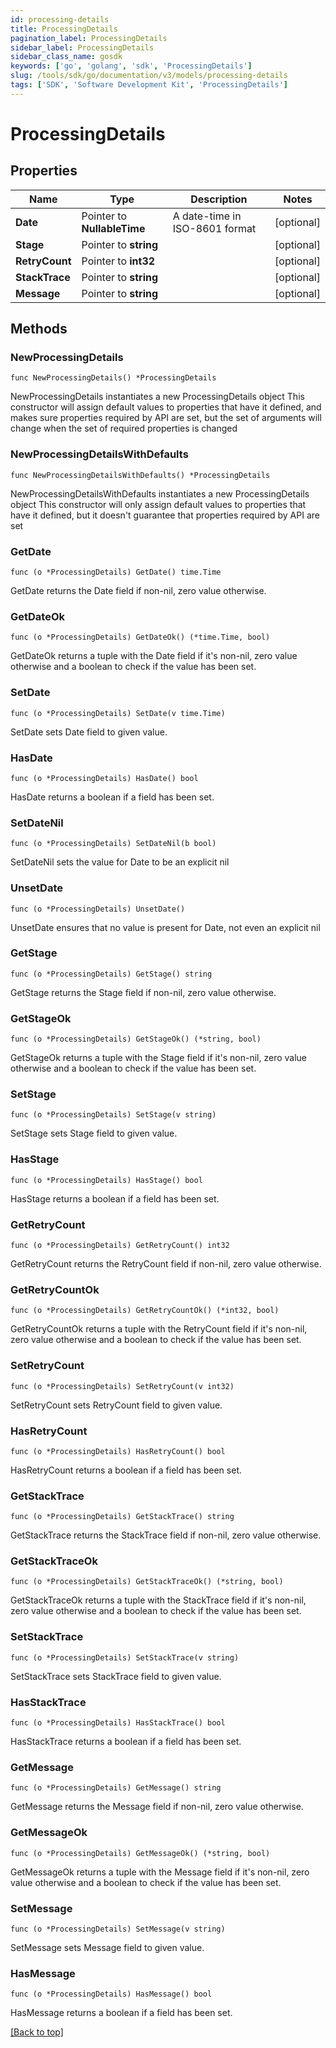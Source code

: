```yaml
---
id: processing-details
title: ProcessingDetails
pagination_label: ProcessingDetails
sidebar_label: ProcessingDetails
sidebar_class_name: gosdk
keywords: ['go', 'golang', 'sdk', 'ProcessingDetails'] 
slug: /tools/sdk/go/documentation/v3/models/processing-details
tags: ['SDK', 'Software Development Kit', 'ProcessingDetails']
---
```


# ProcessingDetails

## Properties

Name | Type | Description | Notes
------------ | ------------- | ------------- | -------------
**Date** | Pointer to **NullableTime** | A date-time in ISO-8601 format | [optional] 
**Stage** | Pointer to **string** |  | [optional] 
**RetryCount** | Pointer to **int32** |  | [optional] 
**StackTrace** | Pointer to **string** |  | [optional] 
**Message** | Pointer to **string** |  | [optional] 

## Methods

### NewProcessingDetails

`func NewProcessingDetails() *ProcessingDetails`

NewProcessingDetails instantiates a new ProcessingDetails object
This constructor will assign default values to properties that have it defined,
and makes sure properties required by API are set, but the set of arguments
will change when the set of required properties is changed

### NewProcessingDetailsWithDefaults

`func NewProcessingDetailsWithDefaults() *ProcessingDetails`

NewProcessingDetailsWithDefaults instantiates a new ProcessingDetails object
This constructor will only assign default values to properties that have it defined,
but it doesn't guarantee that properties required by API are set

### GetDate

`func (o *ProcessingDetails) GetDate() time.Time`

GetDate returns the Date field if non-nil, zero value otherwise.

### GetDateOk

`func (o *ProcessingDetails) GetDateOk() (*time.Time, bool)`

GetDateOk returns a tuple with the Date field if it's non-nil, zero value otherwise
and a boolean to check if the value has been set.

### SetDate

`func (o *ProcessingDetails) SetDate(v time.Time)`

SetDate sets Date field to given value.

### HasDate

`func (o *ProcessingDetails) HasDate() bool`

HasDate returns a boolean if a field has been set.

### SetDateNil

`func (o *ProcessingDetails) SetDateNil(b bool)`

 SetDateNil sets the value for Date to be an explicit nil

### UnsetDate
`func (o *ProcessingDetails) UnsetDate()`

UnsetDate ensures that no value is present for Date, not even an explicit nil
### GetStage

`func (o *ProcessingDetails) GetStage() string`

GetStage returns the Stage field if non-nil, zero value otherwise.

### GetStageOk

`func (o *ProcessingDetails) GetStageOk() (*string, bool)`

GetStageOk returns a tuple with the Stage field if it's non-nil, zero value otherwise
and a boolean to check if the value has been set.

### SetStage

`func (o *ProcessingDetails) SetStage(v string)`

SetStage sets Stage field to given value.

### HasStage

`func (o *ProcessingDetails) HasStage() bool`

HasStage returns a boolean if a field has been set.

### GetRetryCount

`func (o *ProcessingDetails) GetRetryCount() int32`

GetRetryCount returns the RetryCount field if non-nil, zero value otherwise.

### GetRetryCountOk

`func (o *ProcessingDetails) GetRetryCountOk() (*int32, bool)`

GetRetryCountOk returns a tuple with the RetryCount field if it's non-nil, zero value otherwise
and a boolean to check if the value has been set.

### SetRetryCount

`func (o *ProcessingDetails) SetRetryCount(v int32)`

SetRetryCount sets RetryCount field to given value.

### HasRetryCount

`func (o *ProcessingDetails) HasRetryCount() bool`

HasRetryCount returns a boolean if a field has been set.

### GetStackTrace

`func (o *ProcessingDetails) GetStackTrace() string`

GetStackTrace returns the StackTrace field if non-nil, zero value otherwise.

### GetStackTraceOk

`func (o *ProcessingDetails) GetStackTraceOk() (*string, bool)`

GetStackTraceOk returns a tuple with the StackTrace field if it's non-nil, zero value otherwise
and a boolean to check if the value has been set.

### SetStackTrace

`func (o *ProcessingDetails) SetStackTrace(v string)`

SetStackTrace sets StackTrace field to given value.

### HasStackTrace

`func (o *ProcessingDetails) HasStackTrace() bool`

HasStackTrace returns a boolean if a field has been set.

### GetMessage

`func (o *ProcessingDetails) GetMessage() string`

GetMessage returns the Message field if non-nil, zero value otherwise.

### GetMessageOk

`func (o *ProcessingDetails) GetMessageOk() (*string, bool)`

GetMessageOk returns a tuple with the Message field if it's non-nil, zero value otherwise
and a boolean to check if the value has been set.

### SetMessage

`func (o *ProcessingDetails) SetMessage(v string)`

SetMessage sets Message field to given value.

### HasMessage

`func (o *ProcessingDetails) HasMessage() bool`

HasMessage returns a boolean if a field has been set.


[[Back to top]](#) 


